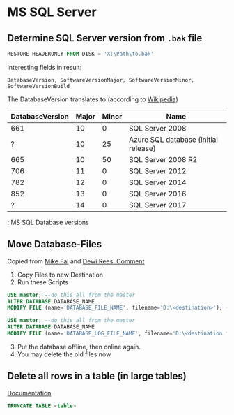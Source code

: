 # MS SQL Server

## Determine SQL Server version from `.bak` file

```SQL
RESTORE HEADERONLY FROM DISK = 'X:\Path\to.bak'
```

Interesting fields in result:

    DatabaseVersion, SoftwareVersionMajor, SoftwareVersionMinor, SoftwareVersionBuild

The DatabaseVersion translates to (according to [Wikipedia](https://en.wikipedia.org/wiki/History_of_Microsoft_SQL_Server))

|DatabaseVersion|Major|Minor|Name|
|---------------|----|----|----|
|661|10|0|SQL Server 2008|
|?|10|25|Azure SQL database (initial release)|
|665|10|50|SQL Server 2008 R2|
|706|11|0 |SQL Server 2012|
|782|12|0 |SQL Server 2014|
|852|13|0 |SQL Server 2016|
|?|14|0 |SQL Server 2017|

: MS SQL Database versions

## Move Database-Files

Copied from [Mike Fal](https://dba.stackexchange.com/a/52010) and [Dewi Rees' Comment](https://dba.stackexchange.com/questions/52007/how-do-i-move-sql-server-database-files#comment191126_52010)

1. Copy Files to new Destination
2. Run these Scripts
```SQL
USE master; --do this all from the master
ALTER DATABASE DATABASE_NAME
MODIFY FILE (name='DATABASE_FILE_NAME', filename='D:\<destination>'); --Filename is new location

USE master; --do this all from the master
ALTER DATABASE DATABASE_NAME
MODIFY FILE (name='DATABASE_LOG_FILE_NAME', filename='D:\<destination for log>');
```
3. Put the database offline, then online again.
4. You may delete the old files now

## Delete all rows in a table (in large tables)

[Documentation](https://docs.microsoft.com/en-us/sql/t-sql/statements/truncate-table-transact-sql)

```SQL
TRUNCATE TABLE <table>
```
